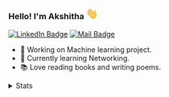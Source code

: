 ### Hello! I'm Akshitha <img src="https://raw.githubusercontent.com/Calatop/Calatop/main/img/wave.gif" width="24px">
  [![LinkedIn Badge](https://img.shields.io/badge/-LinkedIn-1ca0f1?style=flat-square&color=242933&logo=Linkedin&logoColor=white&link=https://www.linkedin.com/in/akshitha-chamala/)](https://www.linkedin.com/in/akshitha-chamala/)  [![Mail Badge](https://img.shields.io/badge/-Gmail-1ca0f1?style=flat-square&color=242933&logo=gmail&logoColor=white&link=mailto:zoeeoz7177@gmail.com)](mailto:zoeeoz7177@gmail.com)
- 🚀 Working on Machine learning project.
- 🌱 Currently learning Networking.
- 📚 Love reading books and writing poems. 

<details>
<summary> Stats </summary>

![default](https://github-readme-stats.vercel.app/api?username=ahtihska&show_icons=true&hide=contribs,prs&cache_seconds=86400&theme=omni)
<br>
![Top Langs](https://github-readme-stats.vercel.app/api/top-langs/?username=ahtihska&layout=compact&show_icons=true&hide=contribs,prs&cache_seconds=86400&theme=omni)

 </details>
